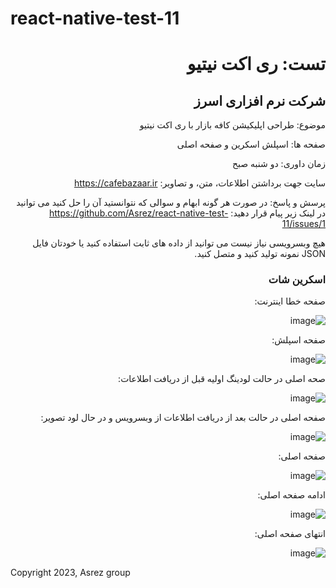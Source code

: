 # react-native-test-11

<div dir="rtl">

<h1>تست: ری اکت نیتیو</h1>
<h2>شرکت نرم افزاری اسرز</h2>

موضوع: طراحی اپلیکیشن کافه بازار با ری اکت نیتیو

صفحه ها: اسپلش اسکرین و صفحه اصلی

زمان داوری: دو شنبه صبح

سایت جهت برداشتن اطلاعات، متن، و تصاویر: https://cafebazaar.ir

پرسش و پاسخ: در صورت هر گونه ابهام و سوالی که نتوانستید آن را حل کنید می توانید در لینک زیر پیام قرار دهید:
https://github.com/Asrez/react-native-test-11/issues/1

هیچ وبسرویسی نیاز نیست می توانید از داده های ثابت استفاده کنید یا خودتان فایل JSON نمونه تولید کنید و متصل کنید.

<h3>اسکرین شات</h3>

صفحه خطا اینترنت:

![image](https://github.com/Asrez/react-native-test-11/assets/2658040/a00348c5-9e24-4b6a-a3c2-df5546f6dc89)

صفحه اسپلش:

![image](https://github.com/Asrez/react-native-test-11/assets/2658040/d9c4f90c-da27-48fe-bf04-9f1a8a8f4f19)

صحه اصلی در حالت لودینگ اولیه قبل از دریافت اطلاعات:

![image](https://github.com/Asrez/react-native-test-11/assets/2658040/f2018a99-660f-4eec-83a6-800dbeecacd6)

صفحه اصلی در حالت بعد از دریافت اطلاعات از وبسرویس و در حال لود تصویر:

![image](https://github.com/Asrez/react-native-test-11/assets/2658040/d46ec28f-a4f8-4a32-89e0-8a3934a2c8c2)

صفحه اصلی:

![image](https://github.com/Asrez/react-native-test-11/assets/2658040/41d19461-8fda-4972-9810-1a5485f92eb7)

ادامه صفحه اصلی:

![image](https://github.com/Asrez/react-native-test-10/assets/2658040/00c9cbd8-b835-4b1e-a9c1-0a9b562a42f8)

انتهای صفحه اصلی:

![image](https://github.com/Asrez/react-native-test-11/assets/2658040/c1e5faee-4471-4d13-832a-e3a5c06b4d61)

</div>

Copyright 2023, Asrez group
